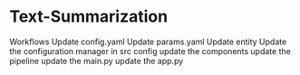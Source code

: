 # Text-Summarization




Workflows
Update config.yaml
Update params.yaml
Update entity
Update the configuration manager in src config
update the components
update the pipeline
update the main.py
update the app.py